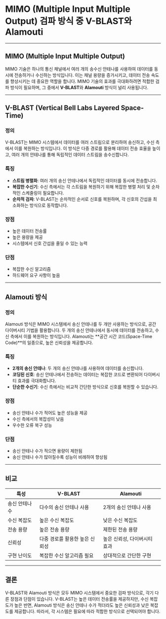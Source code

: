 # MIMO (Multiple Input Multiple Output) 검파 방식 중 V-BLAST와 Alamouti

---

## MIMO (Multiple Input Multiple Output)
MIMO 기술은 하나의 통신 채널에서 여러 개의 송수신 안테나를 사용하여 데이터를 동시에 전송하거나 수신하는 방식입니다. 이는 채널 용량을 증가시키고, 데이터 전송 속도를 향상시키는 데 중요한 역할을 합니다. MIMO 기술의 효과를 극대화하려면 적합한 검파 방식이 필요하며, 그 중에서 **V-BLAST**와 **Alamouti** 방식이 널리 사용됩니다.

---

## V-BLAST (Vertical Bell Labs Layered Space-Time)

### 정의
V-BLAST는 MIMO 시스템에서 데이터를 여러 스트림으로 분리하여 송신하고, 수신 측에서 이를 복원하는 방식입니다. 이 방식은 다중 경로를 활용해 데이터 전송 효율을 높이고, 여러 개의 안테나를 통해 독립적인 데이터 스트림을 송수신합니다.

### 특징
- **스트림 병렬화**: 여러 개의 송신 안테나에서 독립적인 데이터를 동시에 전송합니다.
- **복잡한 수신기**: 수신 측에서는 각 스트림을 복원하기 위해 복잡한 병렬 처리 및 순차적인 스케줄링이 필요합니다.
- **순차적 검파**: V-BLAST는 순차적인 순서로 신호를 복원하며, 각 신호의 간섭을 최소화하는 방식으로 동작합니다.

### 장점
- 높은 데이터 전송률
- 높은 용량을 제공
- 시스템에서 신호 간섭을 줄일 수 있는 능력

### 단점
- 복잡한 수신 알고리즘
- 하드웨어 요구 사항이 높음

---

## Alamouti 방식

### 정의
Alamouti 방식은 MIMO 시스템에서 송신 안테나를 두 개만 사용하는 방식으로, 공간 다이버시티 기법을 활용합니다. 두 개의 송신 안테나에서 동시에 데이터를 전송하고, 수신 측에서 이를 복원하는 방식입니다. Alamouti는 **공간 시간 코드(Space-Time Code)**의 일종으로, 높은 신뢰성을 제공합니다.

### 특징
- **2개의 송신 안테나**: 두 개의 송신 안테나를 사용하여 데이터를 송신합니다.
- **코딩된 신호**: 송신 안테나에서 전송하는 데이터는 복잡한 코드로 변환되어 다이버시티 효과를 극대화합니다.
- **단순한 수신기**: 수신 측에서는 비교적 간단한 방식으로 신호를 복원할 수 있습니다.

### 장점
- 송신 안테나 수가 적어도 높은 성능을 제공
- 수신 측에서의 복잡성이 낮음
- 우수한 오류 복구 성능

### 단점
- 송신 안테나 수가 적으면 용량이 제한됨
- 송신 안테나 수가 많아질수록 성능이 비례하여 향상됨

---

## 비교

| 특성              | V-BLAST                           | Alamouti                          |
|-------------------|-----------------------------------|-----------------------------------|
| 송신 안테나 수     | 다수의 송신 안테나 사용             | 2개의 송신 안테나 사용             |
| 수신 복잡도        | 높은 수신 복잡도                    | 낮은 수신 복잡도                   |
| 전송 용량          | 높은 전송 용량                      | 제한된 전송 용량                    |
| 신뢰성             | 다중 경로를 활용한 높은 신뢰성       | 높은 신뢰성, 다이버시티 효과        |
| 구현 난이도         | 복잡한 수신 알고리즘 필요            | 상대적으로 간단한 구현            |

---

## 결론
V-BLAST와 Alamouti 방식은 모두 MIMO 시스템에서 중요한 검파 방식으로, 각기 다른 장점과 단점이 있습니다. V-BLAST는 높은 데이터 전송률을 제공하지만, 수신 복잡도가 높은 반면, Alamouti 방식은 송신 안테나 수가 적더라도 높은 신뢰성과 낮은 복잡도를 제공합니다. 따라서, 각 시스템은 필요에 따라 적합한 방식으로 선택되어야 합니다.
